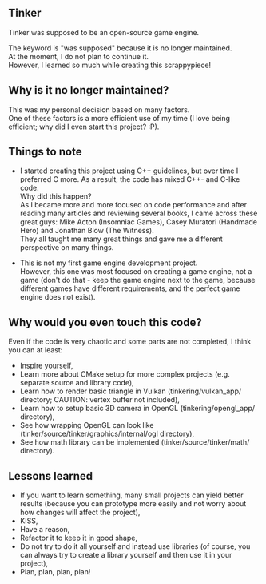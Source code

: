 Tinker
------
Tinker was supposed to be an open-source game engine.

The keyword is "was supposed" because it is no longer maintained. <br/>
At the moment, I do not plan to continue it. <br/>
However, I learned so much while creating this scrappypiece! <br/>

Why is it no longer maintained?
-------------------------------
This was my personal decision based on many factors. <br/>
One of these factors is a more efficient use of my time (I love being efficient; why did I even start this project? :P).

Things to note
--------------
- I started creating this project using C++ guidelines, but over time I preferred C more. As a result, the code has mixed C++- and C-like code. <br/>
Why did this happen? <br/>
As I became more and more focused on code performance and after reading many articles and reviewing several books, I came across these great guys: Mike Acton (Insomniac Games), Casey Muratori (Handmade Hero) and Jonathan Blow (The Witness). <br/>
They all taught me many great things and gave me a different perspective on many things.

- This is not my first game engine development project. <br/>
However, this one was most focused on creating a game engine, not a game (don't do that - keep the game engine next to the game, because different games have different requirements, and the perfect game engine does not exist).

Why would you even touch this code?
-----------------------------------
Even if the code is very chaotic and some parts are not completed, I think you can at least:
- Inspire yourself,
- Learn more about CMake setup for more complex projects (e.g. separate source and library code),
- Learn how to render basic triangle in Vulkan (tinkering/vulkan_app/ directory; CAUTION: vertex buffer not included),
- Learn how to setup basic 3D camera in OpenGL (tinkering/opengl_app/ directory),
- See how wrapping OpenGL can look like (tinker/source/tinker/graphics/internal/ogl directory),
- See how math library can be implemented (tinker/source/tinker/math/ directory).

Lessons learned
---------------
- If you want to learn something, many small projects can yield better results (because you can prototype more easily and not worry about how changes will affect the project),
- KISS,
- Have a reason,
- Refactor it to keep it in good shape,
- Do not try to do it all yourself and instead use libraries (of course, you can always try to create a library yourself and then use it in your project),
- Plan, plan, plan, plan!
